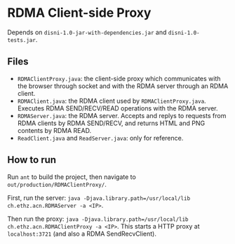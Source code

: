 # RDMA Client-side Proxy

Depends on `disni-1.0-jar-with-dependencies.jar` and `disni-1.0-tests.jar`.

## Files

- `RDMAClientProxy.java`: the client-side proxy which communicates with the browser through socket and with the RDMA server through an RDMA client.
- `RDMAClient.java`: the RDMA client used by `RDMAClientProxy.java`. Executes RDMA SEND/RECV/READ operations with the RDMA server.
- `RDMAServer.java`: the RDMA server. Accepts and replys to requests from RDMA clients by RDMA SEND/RECV, and returns HTML and PNG contents by RDMA READ.
- `ReadClient.java` and `ReadServer.java`: only for reference.

## How to run

Run `ant` to build the project, then navigate to `out/production/RDMAClientProxy/`.

First, run the server: `java -Djava.library.path=/usr/local/lib ch.ethz.acn.RDMAServer -a <IP>`.

Then run the proxy: `java -Djava.library.path=/usr/local/lib ch.ethz.acn.RDMAClientProxy -a <IP>`. This starts a HTTP proxy at `localhost:3721` (and also a RDMA SendRecvClient).

